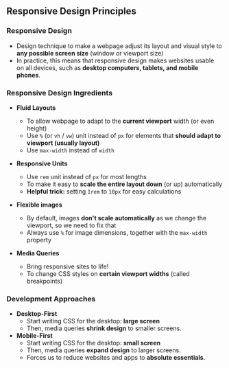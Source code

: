 ## Responsive Design Principles

### Responsive Design
- Design technique to make a webpage adjust its layout and visual
style to **any possible screen size** (window or viewport size)
- In practice, this means that responsive design makes websites
usable on all devices, such as **desktop computers, tablets, and
mobile phones**.

### Responsive Design Ingredients
- **Fluid Layouts**
  - To allow webpage to adapt to the **current viewport** width (or
  even height)
  - Use `%` (or `vh` / `vw`) unit instead of `px` for elements that
  **should adapt to viewport (usually layout)**
  - Use `max-width` instead of `width`
  
- **Responsive Units**
  - Use `rem` unit instead of `px` for most lengths
  - To make it easy to **scale the entire layout down** (or up)
  automatically
  - **Helpful trick:** setting `1rem` to `10px` for easy calculations

- **Flexible images**
  - By default, images **don't scale automatically** as we change
  the viewport, so we need to fix that
  - Always use `%` for image dimensions, together with the
  `max-width` property

- **Media Queries**
  - Bring responsive sites to life!
  - To change CSS styles on **certain viewport widths** (called
  breakpoints)

### Development Approaches
- **Desktop-First**
  - Start writing CSS for the desktop: **large screen**
  - Then, media queries **shrink design** to smaller screens.
- **Mobile-First**
  - Start writing CSS for the desktop: **small screen**
  - Then, media queries **expand design** to larger screens.
  - Forces us to reduce websites and apps to **absolute essentials**.